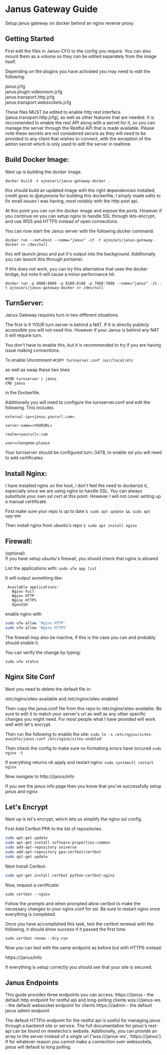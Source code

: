 # Janus Gateway Guide

Setup janus gateway on docker behind an nginx reverse proxy

## Getting Started

First edit the files in Janus-CFG to the config you require. You can also mount them as a volume so they can be edited separately
from the image itself.

Depending on the plugins you have activated you may need to edit the following:

janus.jcfg  
janus.plugin.videoroom.jcfg  
janus.transport.http.jcfg  
janus.transport.websockets.jcfg  

These files MUST be edited to enable http rest interface (janus.transport.http.jcfg), as well as other features that are needed. It is reccomended to enable the rest API along with a secret for it, so you can manage
the server through the Restful API that is made available.
Please note these secrets are not considered secure as they will need to be provided to any client that wishes to connect, with the exception of the admin secret which is only used to edit the server in realtime.

## Build Docker Image:
Next up is building the docker image.

`docker build -t ajnozari/janus-gateway-docker .` 

this should build an updated image with the right dependencies installed, credit goes to @atyenoria for 
building this dockerfile, I simply made edits to fix small issues I was having, most notably with the 
http post api.

At this point you can run the docker image and expose the ports. However if you continue on you can setup nginx to 
handle SSL through lets-encrypt, and use WSS and HTTPS instead of open connections.

You can now start the Janus server with the following docker command:

`docker run --net=host --name="janus" -it -t ajnozari/janus-gateway-docker >> /dev/null`

this will launch janus and put it's output into the background.  Additionally you can launch this through portainer.

if this does not work, you can try this alternative that uses the docker bridge, but note it will cause a minor performance hit.

`docker run -p 8088:8088 -p 8188:8188 -p 7088:7088 --name="janus" -it -t ajnozari/janus-gateway-docker >> /dev/null`

## TurnServer:
Janus Gateway requires turn in two different situations. 

The first is if YOUR turn server is behind a NAT.  If it is directly publicly accessible you will not need this. However if your Janus is behind any NAT it will require turn.

You don't have to enable this, but it is recommended to try if you are having issue making connections.

To enable Uncomment 
`#COPY turnserver.conf /usr/local/etc`  
  
  
as well as swap these two lines
```smartyconfig
#CMD turnserver | janus
CMD janus
```
in the Dockerfile.

Additionally you will need to configure the turnserver.conf and edit the following.
This includes  
```smartyconfig
external-ip=<janus.yoururl.com>

server-name=<YOURURL>

realm=<yoururl>.com

user=changeme:please
```

Your turnserver should be configured turn:<yoururl>:3478, to enable ssl you will need to add certificates.

## Install Nginx:
I have installed nginx on the host, i don't feel the need to dockerize it, especially since we are using nginx to handle SSL. You can always substitute your own ssl cert at this point. However I will not cover setting up a manual certificate.

First make sure your repo is up to date
`$ sudo apt update && sudo apt upgrade`

Then install nginx from ubuntu's repo
`$ sudo apt install nginx`

## Firewall:
(optional)  
If you have setup ubuntu's firewall, you should check that nginx is allowed

List the applications with:
`sudo ufw app list`

It will output something like:
```
 Available applications:
   Nginx Full
   Nginx HTTP
   Nginx HTTPS
   OpenSSH
```

enable nginx with 
```bash
sudo ufw allow 'Nginx HTTP'
sudo ufw allow 'Nginx HTTPS'
```

The firewall may also be inactive, if this is the case you can and probably should enable it.

You can verify the change by typing:

`sudo ufw status`

## Nginx Site Conf
Next you need to delete the default file in:

/etc/nginx/sites-available and 
/etc/nginx/sites-enabled

Then copy the janus.conf file from this repo to /etc/nginx/sites-available.
Be sure to edit it to match your server's url as well as any other specific changes you might need. For most people what I have provided will work well with let's encrypt.

Then run the following to enable the site:
`sudo ln -s /etc/nginx/sites-avaible/janus.conf /etc/nginx/sites-enabled`

Then check the config to make sure no formatting errors have occured
`sudo nginx -t`

If everything returns ok apply and restart nginx:
`sudo systemctl restart nginx`

Now navigate to http://<yourjanusurl>/janus/info

If you see the janus info page then you know that you've successfully setup janus and nginx

## Let's Encrypt
Next up is let's encrypt, which lets us simplify the nginx ssl config.

First Add Certbot PPA to the list of repositories
```bash
sudo apt-get update
sudo apt-get install software-properties-common
sudo add-apt-repository universe
sudo add-apt-repository ppa:certbot/certbot
sudo apt-get update
```

Next Install Certbot:
```bash
sudo apt-get install certbot python-certbot-nginx
```

Now, request a certificate:

`sudo certbot --nginx`

Follow the prompts and when prompted allow certbot to make the necessary changes to your nginx conf for ssl.  Be sure to restart nginx once everything is completed.

Once you have accomplished this task, test the certbot renewal with the following, it should show success if it passed the first time.

`sudo certbot renew --dry-run`

Now you can test with the same endpoint as before but with HTTPS instead:

https://<yourjanusurl>/janus/info

If everything is setup correctly you should see that your site is secured.

## Janus Endpoints

This guide provides three endpoints you can access.
https://<janusurl>/janus - the default http endpoint for restful api and long-polling clients 
wss://<janusurl>/janus-ws - the default websocket endpoint for clients
https://<janusurl>/admin - the default janus admin endpoint

The default HTTP/s endpoint for the restful api is useful for managing janus through a backend site or service. The full documentation for janus's rest-api can be found on meetecho's website. 
Additionally, you can provide an array to the server instead of a single url ['wss://<janusurl>/janus-ws', 'https://<janusurl>/janus']. If for whatever reason you cannot make a connection over websockets, 
janus will default to long polling.
 